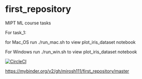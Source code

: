# first_repository
MIPT ML course tasks

For task_1:

for Mac_OS run ./run_mac.sh to view plot_iris_dataset notebook

For Windows run ./run_win.sh to view plot_iris_dataset notebook

[![CircleCI](https://circleci.com/gh/mirosh111/first_repository/tree/master.svg?style=svg)](https://circleci.com/gh/mirosh111/first_repository/tree/master)

https://mybinder.org/v2/gh/mirosh111/first_repository/master
